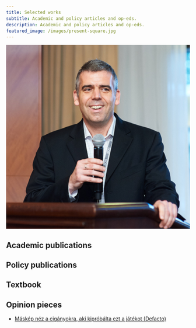 ```yaml
---
title: Selected works
subtitle: Academic and policy articles and op-eds.
description: Academic and policy articles and op-eds.
featured_image: /images/present-square.jpg
---
```


![](/images/present-square.jpg)

## Academic publications

## Policy publications

## Textbook

## Opinion pieces

- [Máskép néz a cigányokra, aki kipróbálta ezt a játékot (Defacto)](https://blog.defacto.io/post/171685012225/m%C3%A1sk%C3%A9pp-n%C3%A9z-a-cig%C3%A1nyokra-aki-kipr%C3%B3b%C3%A1lta-ezt-a)